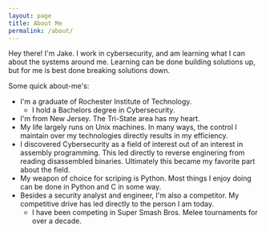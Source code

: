 ```yaml
---
layout: page
title: About Me
permalink: /about/
---
```

Hey there! I'm Jake. I work in cybersecurity, and am learning what I can about the systems around me. Learning can be done building solutions up, but for me is best done breaking solutions down.

Some quick about-me's:

* I'm a graduate of Rochester Institute of Technology.
    * I hold a Bachelors degree in Cybersecurity.
* I'm from New Jersey. The Tri-State area has my heart.
* My life largely runs on Unix machines. In many ways, the control I maintain over my technologies directly results in my efficiency.
* I discovered Cybersecurity as a field of interest out of an interest in assembly programming. This led directly to reverse enginering from reading disassembled binaries. Ultimately this became my favorite part about the field.
* My weapon of choice for scriping is Python. Most things I enjoy doing can be done in Python and C in some way.
* Besides a security analyst and engineer, I'm also a competitor. My competitive drive has led directly to the person I am today.
	* I have been competing in Super Smash Bros. Melee tournaments for over a decade.
